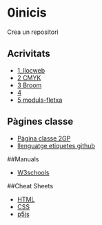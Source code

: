 # 0inicis
Crea un repositori

## Acrivitats
* [1_llocweb](https://perefi.github.io/1llocweb/)
* [2 CMYK](https://perefi.github.io/2-CMYK/)
* [3 Broom](https://perefi.github.io/3-broom/)
* [4](https://perefi.github.io/4/)
* [5 moduls-fletxa](https://perefi.github.io/5-moduls-fletxa/)

## Pàgines classe
* [Pàgina classe 2GP](https://arquesm.github.io/2GP/)
* [llenguatge etiquetes github](https://github.com/adam-p/markdown-here/wiki/Markdown-Cheatsheet)

##Manuals
* [W3schools](https://www.w3schools.com/)

##Cheat Sheets
* [HTML](http://websitesup.org/html5-cheat-sheet.pdf)
* [CSS](https://websites)
* [p5js](https://github.com/bmoren/p5js-cheat-sheet)
